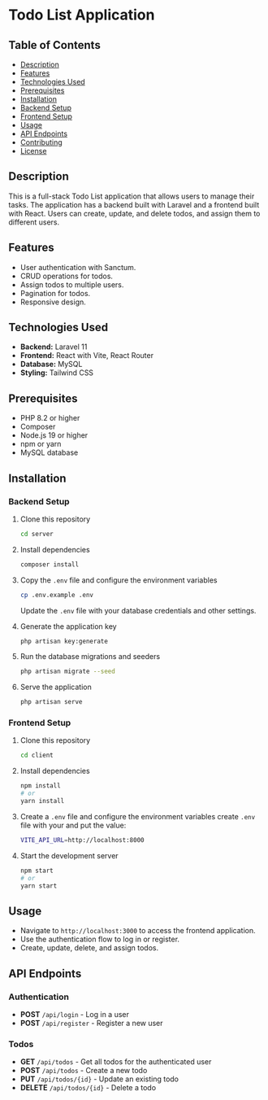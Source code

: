 # Todo List Application

## Table of Contents

- [Description](#description)
- [Features](#features)
- [Technologies Used](#technologies-used)
- [Prerequisites](#prerequisites)
- [Installation](#installation)
- [Backend Setup](#backend-setup)
- [Frontend Setup](#frontend-setup)
- [Usage](#usage)
- [API Endpoints](#api-endpoints)
- [Contributing](#contributing)
- [License](#license)

## Description

This is a full-stack Todo List application that allows users to manage their tasks. The application has a backend built with Laravel and a frontend built with React. Users can create, update, and delete todos, and assign them to different users.

## Features

- User authentication with Sanctum.
- CRUD operations for todos.
- Assign todos to multiple users.
- Pagination for todos.
- Responsive design.

## Technologies Used

- **Backend:** Laravel 11
- **Frontend:** React with Vite, React Router
- **Database:** MySQL
- **Styling:** Tailwind CSS

## Prerequisites

- PHP 8.2 or higher
- Composer
- Node.js 19 or higher
- npm or yarn
- MySQL database

## Installation

### Backend Setup

1. Clone this repository
    ```bash
    cd server
    ```

2. Install dependencies
    ```bash
    composer install
    ```

3. Copy the `.env` file and configure the environment variables
    ```bash
    cp .env.example .env
    ```
   Update the `.env` file with your database credentials and other settings.

4. Generate the application key
    ```bash
    php artisan key:generate
    ```

5. Run the database migrations and seeders
    ```bash
    php artisan migrate --seed
    ```

6. Serve the application
    ```bash
    php artisan serve
    ```

### Frontend Setup

1. Clone this repository
    ```bash
    cd client
    ```

2. Install dependencies
    ```bash
    npm install
    # or
    yarn install
    ```

3. Create a `.env` file and configure the environment variables
   create `.env` file with your and put the value:
      ```bash
    VITE_API_URL=http://localhost:8000
    ```

5. Start the development server
    ```bash
    npm start
    # or
    yarn start
    ```

## Usage

- Navigate to `http://localhost:3000` to access the frontend application.
- Use the authentication flow to log in or register.
- Create, update, delete, and assign todos.

## API Endpoints

### Authentication

- **POST** `/api/login` - Log in a user
- **POST** `/api/register` - Register a new user

### Todos

- **GET** `/api/todos` - Get all todos for the authenticated user
- **POST** `/api/todos` - Create a new todo
- **PUT** `/api/todos/{id}` - Update an existing todo
- **DELETE** `/api/todos/{id}` - Delete a todo
